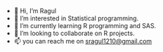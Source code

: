 - 👋 Hi, I’m Ragul
- 👀 I’m interested in Statistical programming.
- 🌱 I’m currently learning R programming and SAS.
- 💞️ I’m looking to collaborate on R projects.
- 📫 you can reach me on sragul1210@gmail.com
